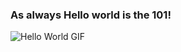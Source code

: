 ### As always Hello world is the 101!

![Hello World GIF](https://media.giphy.com/media/v1.Y2lkPTc5MGI3NjExdHE4c3F4bnJkMXJ0MGtlOHkwNGwwZW1jbng2MDRyZGpydmQ2cDZhaiZlcD12MV9pbnRlcm5hbF9naWZfYnlfaWQmY3Q9Zw/3oz8xHI5koYlOlUEIE/giphy.gif)
